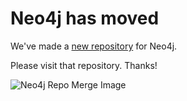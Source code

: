 Neo4j has moved
===============

We've made a [new repository](http://github.com/neo4j/neo4j) for Neo4j.

Please visit that repository.  Thanks!

![Neo4j Repo Merge Image](http://neo4j.github.com/community/repo_graph.png "We merged our repos to make our product easier to build.")
